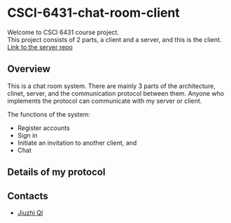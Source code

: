 # CSCI-6431-chat-room-client  
Welcome to CSCI 6431 course project.  
This project consists of 2 parts, a client and a server, and this is the client.  
[Link to the server repo](https://github.com/jzhzj/CSCI-6431-chat-room-server)
## Overview
This is a chat room system. 
There are mainly 3 parts of the architecture, clinet, server, and the communication protocol between them. 
Anyone who implements the protocol can communicate with my server or client.  
  
The functions of the system:  
- Register accounts
- Sign in
- Initiate an invitation to another client, and
- Chat  
## Details of my protocol

## Contacts  
- [Jiuzhi QI](mailto:qijiuzhi@gwu.edu)
